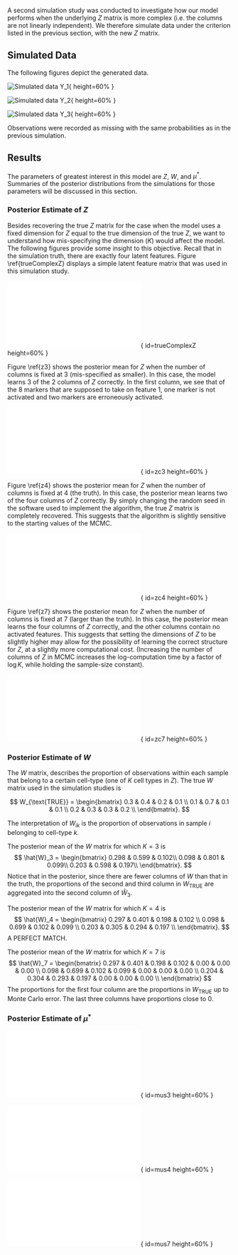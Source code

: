 A second simulation study was conducted to investigate how our model performs
when the underlying $Z$ matrix is more complex (i.e. the columns are not
linearly independent). We therefore simulate data under the criterion listed
in the previous section, with the new $Z$ matrix.

## Simulated Data

The following figures depict the generated data.

![Simulated data $Y_1$](img/complex/rawDat002.png){ height=60% }

![Simulated data $Y_2$](img/complex/rawDat003.png){ height=60% }

![Simulated data $Y_3$](img/complex/rawDat004.png){ height=60% }

Observations were recorded as missing with the same probabilities as in the
previous simulation.


## Results

The parameters of greatest interest in this model are $Z$, $W$, and $\mu^*$.
Summaries of the posterior distributions from the simulations for those parameters
will be discussed in this section.

### Posterior Estimate of $Z$

Besides recovering the true $Z$ matrix for the case when the model uses a fixed
dimension for $Z$  equal to the true dimension of the true $Z$, we want to
understand how mis-specifying the dimension ($K$) would affect the model. The 
following figures provide some insight to this objective. Recall that in the
simulation truth, there are exactly four latent features. Figure \ref{trueComplexZ}
displays a simple latent feature matrix that was used in this simulation study.

![A complex $Z$ matrix used for simulation study.](img/complex/trueZ.pdf){ id=trueComplexZ height=60% }

Figure \ref{z3} shows the posterior mean for $Z$ when the number of columns is 
fixed at 3 (mis-specified as smaller). In this case, the model learns 3 of the
2 columns of $Z$ correctly. In the first column, we see that of the 8 markers that
are supposed to take on feature 1, one marker is not activated and two markers
are erroneously activated.

![$Z$ Posterior mean for 3 columns](img/complex/Z_k3.pdf){ id=zc3 height=60% }

Figure \ref{z4} shows the posterior mean for $Z$ when the number of columns is 
fixed at 4 (the truth). In this case, the posterior mean learns two of the four
columns of $Z$ correctly. By simply changing the random seed in the software
used to implement the algorithm, the true $Z$ matrix is completely recovered. This
suggests that the algorithm is slightly sensitive to the starting values 
of the MCMC. 

![$Z$ Posterior mean for 4 columns](img/complex/Z_k4.pdf){ id=zc4 height=60% }

Figure \ref{z7} shows the posterior mean for $Z$ when the number of columns is
fixed at 7 (larger than the truth). In this case, the posterior mean learns the
four columns of $Z$ correctly, and the other columns contain no activated
features. This suggests that setting the dimensions of $Z$ to be slightly
higher may allow for the possibility of learning the correct structure for $Z$,
at a slightly more computational cost. (Increasing the number of columns of
$Z$ in MCMC increases the log-computation time by a factor of $\log K$, while
holding the sample-size constant). 

![$Z$ Posterior mean for 7 columns](img/complex/Z_k7.pdf){ id=zc7 height=60% }

### Posterior Estimate of $W$

The $W$ matrix, describes the proportion of observations within each sample
that belong to a certain cell-type (one of $K$ cell types in $Z$).
The true $W$ matrix used in the simulation studies is 

$$
W_{\text{TRUE}} = 
\begin{bmatrix}
0.3 &  0.4 &  0.2  & 0.1 \\
0.1 &  0.7 &  0.1  & 0.1 \\
0.2 &  0.3 &  0.3  & 0.2 \\
\end{bmatrix}.
$$

The interpretation of $W_{ik}$ is the proportion of observations in sample $i$
belonging to cell-type $k$.

The posterior mean of the $W$ matrix for which $K=3$ is
$$
\hat{W}_3 =
\begin{bmatrix}
0.298 & 0.599 & 0.102\\
0.098 & 0.801 & 0.099\\
0.203 & 0.598 & 0.197\\
\end{bmatrix}.
$$
Notice that in the posterior, since there are fewer columns of $W$ than that in
the truth, the proportions of the second and third column in $W_{\text{TRUE}}$
are aggregated into the second column of $\hat W_3$.

The posterior mean of the $W$ matrix for which $K=4$ is
$$
\hat{W}_4 =
\begin{bmatrix}
0.297 & 0.401 & 0.198 & 0.102 \\
0.098 & 0.699 & 0.102 & 0.099 \\
0.203 & 0.305 & 0.294 & 0.197 \\
\end{bmatrix}.
$$
A PERFECT MATCH.


The posterior mean of the $W$ matrix for which $K=7$ is
$$
\hat{W}_7 =
\begin{bmatrix}
 0.297 & 0.401 & 0.198 & 0.102 & 0.00 & 0.00 & 0.00 \\
 0.098 & 0.699 & 0.102 & 0.099 & 0.00 & 0.00 & 0.00 \\
 0.204 & 0.304 & 0.293 & 0.197 & 0.00 & 0.00 & 0.00 \\
\end{bmatrix}
$$
The proportions for the first four column are the proportions in
$W_\text{TRUE}$ up to Monte Carlo error. The last three columns have
proportions close to 0.


### Posterior Estimate of $\mu^*$

![$\mu^*$ Posterior mean for 3 columns](img/complex/mus_k3.pdf){ id=mus3 height=60% }

![$\mu^*$ Posterior mean for 4 columns](img/complex/mus_k4.pdf){ id=mus4 height=60% }

![$\mu^*$ Posterior mean for 7 columns](img/complex/mus_k7.pdf){ id=mus7 height=60% }
